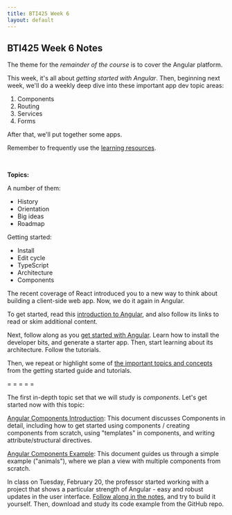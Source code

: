 ```yaml
---
title: BTI425 Week 6
layout: default
---
```


## BTI425 Week 6 Notes

The theme for the *remainder of the course* is to cover the Angular platform.  

This week, it's all about *getting started with Angular*. Then, beginning next week, we'll do a weekly deep dive into these important app dev topic areas:
1. Components
2. Routing
3. Services
4. Forms

After that, we'll put together some apps. 

Remember to frequently use the [learning resources](/resources).

<br>

**Topics:**

A number of them:
* History
* Orientation
* Big ideas
* Roadmap

Getting started:
* Install
* Edit cycle
* TypeScript
* Architecture
* Components

The recent coverage of React introduced you to a new way to think about building a client-side web app. Now, we do it again in Angular.  

To get started, read this [introduction to Angular](angular-intro), and also follow its links to read or skim additional content.

Next, follow along as you [get started with Angular](angular-get-started). Learn how to install the developer bits, and generate a starter app. Then, start learning about its architecture. Follow the tutorials. 

Then, we repeat or highlight some of [the important topics and concepts](angular-architecture) from the getting started guide and tutorials. 

= = = = = 

The first in-depth topic set that we will study is *components*. Let's get started now with this topic:

[Angular Components Introduction](angular-components-intro): This document discusses Components in detail, including how to get started using components / creating components from scratch, using "templates" in components, and writing attribute/structural directives.

[Angular Components Example](angular-components-example): This document guides us through a simple example ("animals"), where we plan a view with multiple components from scratch.

In class on Tuesday, February 20, the professor started working with a project that shows a particular strength of Angular - easy and robust updates in the user interface. [Follow along in the notes](angular-components-inclass), and try to build it yourself. Then, download and study its code example from the GitHub repo.

<br>
